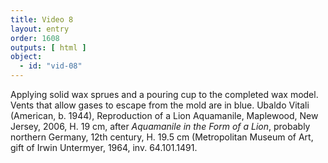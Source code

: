 ```yaml
---
title: Video 8
layout: entry
order: 1608
outputs: [ html ]
object:
  - id: "vid-08"
---
```


Applying solid wax sprues and a pouring cup to the completed wax model. Vents that allow gases to escape from the mold are in blue. Ubaldo Vitali (American, b. 1944), Reproduction of a Lion Aquamanile, Maplewood, New Jersey, 2006, H. 19 cm, after *Aquamanile in the Form of a Lion*, probably northern Germany, 12th century, H. 19.5 cm (Metropolitan Museum of Art, gift of Irwin Untermyer, 1964, inv. 64.101.1491.
